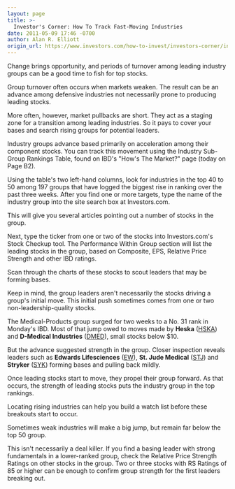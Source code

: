 ```yaml
---
layout: page
title: >-
  Investor's Corner: How To Track Fast-Moving Industries
date: 2011-05-09 17:46 -0700
author: Alan R. Elliott
origin_url: https://www.investors.com/how-to-invest/investors-corner/investors-corner-how-to-track-fast-moving-industries
---
```





Change brings opportunity, and periods of turnover among leading industry groups can be a good time to fish for top stocks.

  

Group turnover often occurs when markets weaken. The result can be an advance among defensive industries not necessarily prone to producing leading stocks.

  

More often, however, market pullbacks are short. They act as a staging zone for a transition among leading industries. So it pays to cover your bases and search rising groups for potential leaders.

  

Industry groups advance based primarily on acceleration among their component stocks. You can track this movement using the Industry Sub-Group Rankings Table, found on IBD's "How's The Market?" page (today on Page B2).

  

Using the table's two left-hand columns, look for industries in the top 40 to 50 among 197 groups that have logged the biggest rise in ranking over the past three weeks. After you find one or more targets, type the name of the industry group into the site search box at Investors.com.

  

This will give you several articles pointing out a number of stocks in the group.

  

Next, type the ticker from one or two of the stocks into Investors.com's Stock Checkup tool. The Performance Within Group section will list the leading stocks in the group, based on Composite, EPS, Relative Price Strength and other IBD ratings.

  

Scan through the charts of these stocks to scout leaders that may be forming bases.

  

Keep in mind, the group leaders aren't necessarily the stocks driving a group's initial move. This initial push sometimes comes from one or two non-leadership-quality stocks.

  

The Medical-Products group surged for two weeks to a No. 31 rank in Monday's IBD. Most of that jump owed to moves made by **Heska** ([HSKA](https://research.investors.com/quote.aspx?symbol=HSKA)) and **D-Medical Industries** ([DMED](https://research.investors.com/quote.aspx?symbol=DMED)), small stocks below \$10.

  

But the advance suggested strength in the group. Closer inspection reveals leaders such as **Edwards Lifesciences** ([EW](https://research.investors.com/quote.aspx?symbol=EW)), **St. Jude Medical** ([STJ](https://research.investors.com/quote.aspx?symbol=STJ)) and **Stryker** ([SYK](https://research.investors.com/quote.aspx?symbol=SYK)) forming bases and pulling back mildly.

  

Once leading stocks start to move, they propel their group forward. As that occurs, the strength of leading stocks puts the industry group in the top rankings.

  

Locating rising industries can help you build a watch list before these breakouts start to occur.

  

Sometimes weak industries will make a big jump, but remain far below the top 50 group.

  

This isn't necessarily a deal killer. If you find a basing leader with strong fundamentals in a lower-ranked group, check the Relative Price Strength Ratings on other stocks in the group. Two or three stocks with RS Ratings of 85 or higher can be enough to confirm group strength for the first leaders breaking out.




